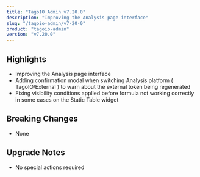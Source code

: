 ```yaml
---
title: "TagoIO Admin v7.20.0"
description: "Improving the Analysis page interface"
slug: "/tagoio-admin/v7-20-0"
product: "tagoio-admin"
version: "v7.20.0"
---
```


## Highlights

- Improving the Analysis page interface
- Adding confirmation modal when switching Analysis platform ( TagoIO/External ) to warn about the external token being regenerated
- Fixing visibility conditions applied before formula not working correctly in some cases on the Static Table widget

## Breaking Changes

- None

## Upgrade Notes

- No special actions required
